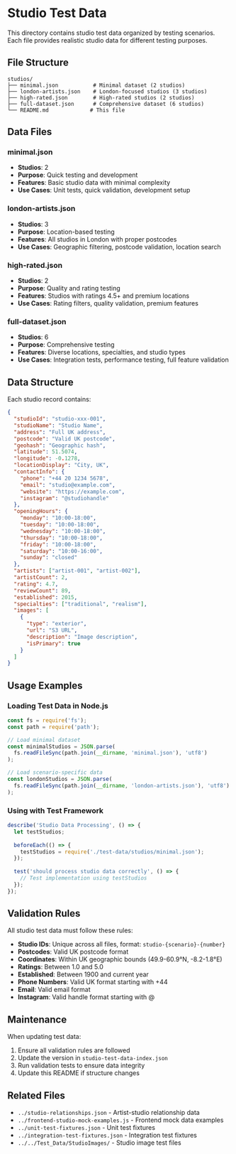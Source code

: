 # Studio Test Data

This directory contains studio test data organized by testing scenarios. Each file provides realistic studio data for different testing purposes.

## File Structure

```
studios/
├── minimal.json           # Minimal dataset (2 studios)
├── london-artists.json    # London-focused studios (3 studios)
├── high-rated.json        # High-rated studios (2 studios)
├── full-dataset.json      # Comprehensive dataset (6 studios)
└── README.md             # This file
```

## Data Files

### minimal.json
- **Studios**: 2
- **Purpose**: Quick testing and development
- **Features**: Basic studio data with minimal complexity
- **Use Cases**: Unit tests, quick validation, development setup

### london-artists.json
- **Studios**: 3
- **Purpose**: Location-based testing
- **Features**: All studios in London with proper postcodes
- **Use Cases**: Geographic filtering, postcode validation, location search

### high-rated.json
- **Studios**: 2
- **Purpose**: Quality and rating testing
- **Features**: Studios with ratings 4.5+ and premium locations
- **Use Cases**: Rating filters, quality validation, premium features

### full-dataset.json
- **Studios**: 6
- **Purpose**: Comprehensive testing
- **Features**: Diverse locations, specialties, and studio types
- **Use Cases**: Integration tests, performance testing, full feature validation

## Data Structure

Each studio record contains:

```json
{
  "studioId": "studio-xxx-001",
  "studioName": "Studio Name",
  "address": "Full UK address",
  "postcode": "Valid UK postcode",
  "geohash": "Geographic hash",
  "latitude": 51.5074,
  "longitude": -0.1278,
  "locationDisplay": "City, UK",
  "contactInfo": {
    "phone": "+44 20 1234 5678",
    "email": "studio@example.com",
    "website": "https://example.com",
    "instagram": "@studiohandle"
  },
  "openingHours": {
    "monday": "10:00-18:00",
    "tuesday": "10:00-18:00",
    "wednesday": "10:00-18:00",
    "thursday": "10:00-18:00",
    "friday": "10:00-18:00",
    "saturday": "10:00-16:00",
    "sunday": "closed"
  },
  "artists": ["artist-001", "artist-002"],
  "artistCount": 2,
  "rating": 4.7,
  "reviewCount": 89,
  "established": 2015,
  "specialties": ["traditional", "realism"],
  "images": [
    {
      "type": "exterior",
      "url": "S3 URL",
      "description": "Image description",
      "isPrimary": true
    }
  ]
}
```

## Usage Examples

### Loading Test Data in Node.js

```javascript
const fs = require('fs');
const path = require('path');

// Load minimal dataset
const minimalStudios = JSON.parse(
  fs.readFileSync(path.join(__dirname, 'minimal.json'), 'utf8')
);

// Load scenario-specific data
const londonStudios = JSON.parse(
  fs.readFileSync(path.join(__dirname, 'london-artists.json'), 'utf8')
);
```

### Using with Test Framework

```javascript
describe('Studio Data Processing', () => {
  let testStudios;
  
  beforeEach(() => {
    testStudios = require('./test-data/studios/minimal.json');
  });
  
  test('should process studio data correctly', () => {
    // Test implementation using testStudios
  });
});
```

## Validation Rules

All studio test data must follow these rules:

- **Studio IDs**: Unique across all files, format: `studio-{scenario}-{number}`
- **Postcodes**: Valid UK postcode format
- **Coordinates**: Within UK geographic bounds (49.9-60.9°N, -8.2-1.8°E)
- **Ratings**: Between 1.0 and 5.0
- **Established**: Between 1900 and current year
- **Phone Numbers**: Valid UK format starting with +44
- **Email**: Valid email format
- **Instagram**: Valid handle format starting with @

## Maintenance

When updating test data:

1. Ensure all validation rules are followed
2. Update the version in `studio-test-data-index.json`
3. Run validation tests to ensure data integrity
4. Update this README if structure changes

## Related Files

- `../studio-relationships.json` - Artist-studio relationship data
- `../frontend-studio-mock-examples.js` - Frontend mock data examples
- `../unit-test-fixtures.json` - Unit test fixtures
- `../integration-test-fixtures.json` - Integration test fixtures
- `../../Test_Data/StudioImages/` - Studio image test files